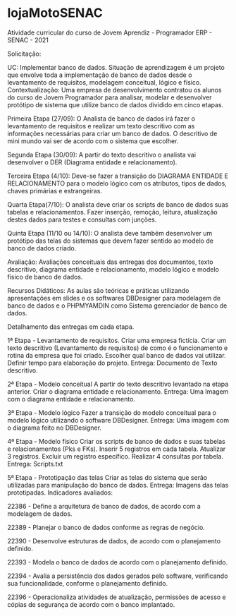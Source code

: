 # lojaMotoSENAC


Atividade curricular do curso de Jovem Aprendiz - Programador ERP - SENAC - 2021

Solicitação:


UC: Implementar banco de dados.
Situação de aprendizagem é um projeto que envolve toda a implementação de banco de
dados desde o levantamento de requisitos, modelagem conceitual, lógico e físico.
Contextualização:
Uma empresa de desenvolvimento contratou os alunos do curso de Jovem
Programador para analisar, modelar e desenvolver protótipo de sistema que utilize banco de
dados dividido em cinco etapas.

Primeira Etapa (27/09): O Analista de banco de dados irá fazer o levantamento de
requisitos e realizar um texto descritivo com as informações necessárias para criar um
banco de dados. O descritivo de mini mundo vai ser de acordo com o sistema que escolher.

Segunda Etapa (30/09): A partir do texto descritivo o analista vai desenvolver o
DER (Diagrama entidade e relacionamento).

Terceira Etapa (4/10): Deve-se fazer a transição do DIAGRAMA ENTIDADE E
RELACIONAMENTO para o modelo lógico com os atributos, tipos de dados, chaves
primárias e estrangeiras.

Quarta Etapa(7/10): O analista deve criar os scripts de banco de dados suas
tabelas e relacionamentos. Fazer inserção, remoção, leitura, atualização destes dados para
testes e consultas com junções.

Quinta Etapa (11/10 ou 14/10): O analista deve também desenvolver um protótipo
das telas do sistemas que devem fazer sentido ao modelo de banco de dados criado.

Avaliação:
Avaliações conceituais das entregas dos documentos, texto descritivo, diagrama entidade e
relacionamento, modelo lógico e modelo físico de banco de dados.

Recursos Didáticos:
As aulas são teóricas e práticas utilizando apresentações em slides e os softwares
DBDesigner para modelagem de banco de dados e o PHPMYAMDIN como Sistema
gerenciador de banco de dados.

Detalhamento das entregas em cada etapa.

1ª Etapa - Levantamento de requisitos.
Criar uma empresa fictícia.
Criar um texto descritivo (Levantamento de requisitos) de como é o funcionamento e rotina
da empresa que foi criado.
Escolher qual banco de dados vai utilizar.
Definir tempo para elaboração do projeto.
Entrega: Documento de Texto descritivo.

2ª Etapa - Modelo conceitual
A partir do texto descritivo levantado na etapa anterior. Criar o diagrama entidade e
relacionamento.
Entrega: Uma Imagem com o diagrama entidade e relacionamento.

3ª Etapa - Modelo lógico
Fazer a transição do modelo conceitual para o modelo lógico utilizando o software
DBDesigner.
Entrega: Uma imagem com o diagrama feito no DBDesigner.

4ª Etapa - Modelo físico
Criar os scripts de banco de dados e suas tabelas e relacionamentos (Pks e FKs).
Inserir 5 registros em cada tabela.
Atualizar 3 registros.
Excluir um registro específico.
Realizar 4 consultas por tabela.
Entrega: Scripts.txt

5ª Etapa - Prototipação das telas
Criar as telas do sistema que serão utilizadas para manipulação do banco de dados.
Entrega: Imagens das telas prototipadas.
Indicadores avaliados:

22386 - Define a arquitetura de banco de dados, de acordo com a modelagem de dados.

22389 - Planejar o banco de dados conforme as regras de negócio.

22390 - Desenvolve estruturas de dados, de acordo com o planejamento definido.

22393 - Modela o banco de dados de acordo com o planejamento definido.

22394 - Avalia a persistência dos dados gerados pelo software, verificando sua
funcionalidade, conforme o planejamento definido.

22396 - Operacionaliza atividades de atualização, permissões de acesso e cópias de
segurança de acordo com o banco implantado.

